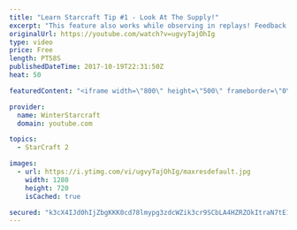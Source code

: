 ```yaml
---
title: "Learn Starcraft Tip #1 - Look At The Supply!"
excerpt: "This feature also works while observing in replays! Feedback and tip suggestions are appreciated :)"
originalUrl: https://youtube.com/watch?v=ugvyTajOhIg
type: video
price: Free
length: PT58S
publishedDateTime: 2017-10-19T22:31:50Z
heat: 50

featuredContent: "<iframe width=\"800\" height=\"500\" frameborder=\"0\" src=\"https://www.youtube.com/embed/ugvyTajOhIg\" allow=\"accelerometer; autoplay; encrypted-media; gyroscope; picture-in-picture\" allowfullscreen></iframe>"

provider:
  name: WinterStarcraft
  domain: youtube.com

topics:
  - StarCraft 2

images:
  - url: https://i.ytimg.com/vi/ugvyTajOhIg/maxresdefault.jpg
    width: 1280
    height: 720
    isCached: true

secured: "k3cX4IJd0hIjZbgKKK0cd78lmypg3zdcWZik3cr9SCbLA4HZRZOkItraN7tE11Wr7NCfbWmsN9DN0J601JXf2KmMmeekDPYy9arv21rp0kwr0pXPDqYIJUb9kLTlaMO8aZ4AUC7mZ8VD5cV0GjNJu1bv2BjNApYQaHHz0xaMZsTbt+LeACaXjkR+7GJJBtgfVwbVh1naGxekVWmIhM8WnmkWJn141raBMdXCUT44xAPLMYODwkdgU8ifg8DkacIUESbVV6WjLG4XqA4ZNiMrlh80jU5w9ZQOVQeNxsjNgMy6OR/KORIPgk3nHAqnbdc4IgO1gxpudFJXR2cumS3ooo24dg91Umec8SoGp58othBnIzGN+N7CG1EIO8FVB0JMVvdaSIIxCrMVyrzVcl6efuS/lfFbwDJoIonGPaW4F5E=;d87VhlSUIRSZDdLwUG2BoA=="
---
```


